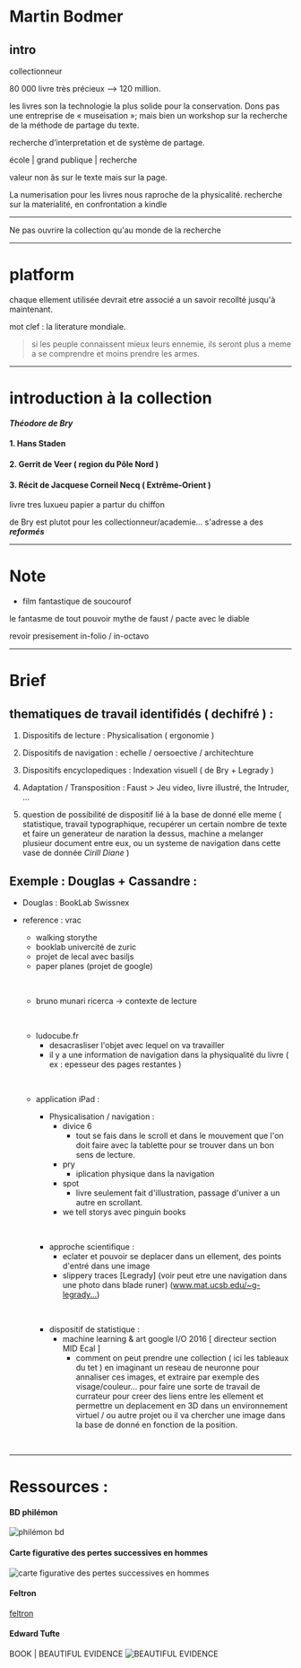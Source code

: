 # Martin Bodmer

## intro
collectionneur

80 000 livre très précieux ––> 120 million.

les livres son la technologie la plus solide pour la conservation. Dons pas une entreprise de « museisation »; mais bien un workshop sur la recherche de la méthode de partage du texte.

recherche d’interpretation et de système de partage.

école | grand publique | recherche


valeur non âs sur le texte mais sur la page.

La numerisation pour les livres nous raproche de la physicalité.
recherche sur la materialité, en confrontation a kindle

---

Ne pas ouvrire la collection qu'au monde de la recherche

---

# platform
chaque ellement utilisée devrait etre associé a un savoir recollté jusqu'à maintenant.

mot clef : la literature mondiale.

> si les peuple connaissent mieux leurs ennemie, ils seront plus a meme a se comprendre et moins prendre les armes.

-----

# introduction à la collection

___Théodore de  Bry___

#### 1.  Hans Staden
#### 2.  Gerrit de Veer ( region du Pôle Nord )
#### 3.  Récit de  Jacquese Corneil Necq ( Extrême-Orient )

livre tres luxueu
papier a partur du chiffon

de Bry est plutot pour les collectionneur/academie…
s'adresse a des _**reformés**_

---

# Note
 - film fantastique de soucourof

le fantasme de tout pouvoir
mythe de faust / pacte avec le diable

revoir presisement in-folio / in-octavo

---

# Brief

## thematiques de travail identifidés ( dechifré ) :

1. Dispositifs de lecture : Physicalisation ( ergonomie )

2. Dispositifs de navigation : echelle / oersoective / architechture

3. Dispositifs encyclopediques : Indexation visuell ( de Bry + Legrady )

4. Adaptation / Transposition : Faust > Jeu video, livre illustré, the Intruder, …

5. question de possibilité de dispositif lié à la base de donné elle meme ( statistique, travail typographique, recupérer un certain nombre de texte et faire un generateur de naration la dessus, machine a melanger plusieur document entre eux, ou un systeme de navigation dans cette vase de donnée *Cirill Diane* )

## Exemple : Douglas + Cassandre :
- Douglas : BookLab Swissnex
- reference : vrac

  - walking storythe
  - booklab univercité de zuric
  - projet de lecal avec basiljs
  - paper planes (projet de google)

  &nbsp;
  - bruno munari ricerca -> contexte de lecture

  &nbsp;
  - ludocube.fr
    - desacrasliser l'objet avec lequel on va travailler
    - il y a une information de navigation dans la physiqualité du livre ( ex : epesseur des pages restantes )

  &nbsp;
  - application iPad :
    - Physicalisation / navigation :
      - divice 6
        - tout se fais dans le scroll et dans le mouvement que l'on doit faire avec la tablette pour se trouver dans un bon sens de lecture.
      - pry
        - iplication physique dans la navigation
      - spot
        - livre seulement fait d'illustration, passage d'univer a un autre en scrollant.
      - we tell storys avec pinguin books

    &nbsp;
    - approche scientifique :
      - eclater et pouvoir se deplacer dans un ellement, des points d'entré dans une image
      - slippery traces [Legrady] (voir peut etre une navigation dans une photo dans blade runer)
      (www.mat.ucsb.edu/~g-legrady…)

    &nbsp;
    - dispositif de statistique :
      - machine learning & art google I/O 2016 [ directeur section MID Ecal ]
        - comment on peut prendre une collection ( ici les tableaux du tet ) en imaginant un reseau de neuronne pour annaliser ces images, et extraire par exemple des visage/couleur… pour faire une sorte de travail de currateur pour creer des liens entre les ellement et permettre un deplacement en 3D dans un environnement virtuel / ou autre projet ou il va chercher une image dans la base de donné en fonction de la position.

    &nbsp;
---
# Ressources :

#### BD philémon
![philémon bd](https://chezmo.files.wordpress.com/2013/01/philemon011.jpg)


#### Carte figurative des pertes successives en hommes
![carte figurative des pertes successives en hommes](https://upload.wikimedia.org/wikipedia/commons/thumb/2/29/Minard.png/440px-Minard.png)


#### Feltron
[feltron](http://feltron.com/)


#### Edward Tufte
BOOK | BEAUTIFUL EVIDENCE
![BEAUTIFUL EVIDENCE](https://www.edwardtufte.com/tufte/graphics/be_cover.jpg)
